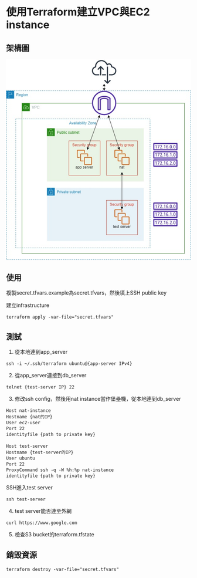 # 使用Terraform建立VPC與EC2 instance
## 架構圖
![image](/blob/架構圖.jpg)

## 使用
複製secret.tfvars.example為secret.tfvars，然後填上SSH public key

建立infrastructure
```
terraform apply -var-file="secret.tfvars"
```

## 測試
1. 從本地連到app_server
```
ssh -i ~/.ssh/terraform ubuntu@{app-server IPv4}
```

2. 從app_server連接到db_server
```
telnet {test-server IP} 22
```

3. 修改ssh config，然後用nat instance當作堡壘機，從本地連到db_server
```
Host nat-instance
Hostname {nat的IP}
User ec2-user
Port 22
identityfile {path to private key}

Host test-server
Hostname {test-server的IP}
User ubuntu
Port 22
ProxyCommand ssh -q -W %h:%p nat-instance
identityfile {path to private key}
```

SSH進入test server
```
ssh test-server
```

4. test server能否連至外網
```
curl https://www.google.com
```

5. 檢查S3 bucket的terraform.tfstate

## 銷毀資源
```
terraform destroy -var-file="secret.tfvars" 
```
